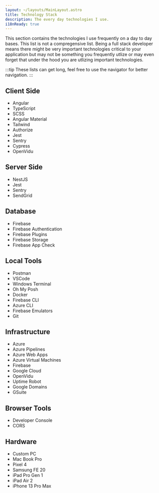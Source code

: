 ```yaml
---
layout: ~/layouts/MainLayout.astro
title: Technology Stack
description: The every day technologies I use.
i18nReady: true
---
```


This section contains the technologies I use frequently on a day to day bases. This list is not a compregensive list. Being a full stack developer
means there might be very important technologies critical to your application but may not be something you frequently utlize or may even forget
that under the hood you are utlizing important technologies. 

:::tip
These lists can get long, feel free to use the navigator for better navigation.
:::
## Client Side
- Angular
- TypeScript
- SCSS
- Angular Material
- Tailwind
- Authorize
- Jest
- Sentry
- Cypress
- OpenVidu
## Server Side
- NestJS
- Jest
- Sentry
- SendGrid

## Database
- Firebase
- Firebase Authentication
- Firebase Plugins
- Firebase Storage
- Firebase App Check

## Local Tools
- Postman
- VSCode
- Windows Terminal
- Oh My Posh
- Docker
- Firebase CLI
- Azure CLI
- Firebase Emulators
- Git

## Infrastructure
- Azure
- Azure Pipelines
- Azure Web Apps
- Azure Virtual Machines
- Firebase 
- Google Cloud
- OpenVidu 
- Uptime Robot
- Google Domains
- GSuite

## Browser Tools
- Developer Console
- CORS


## Hardware
- Custom PC
- Mac Book Pro
- Pixel 4
- Samsung FE 20
- iPad Pro Gen 1
- iPad Air 2
- iPhone 13 Pro Max